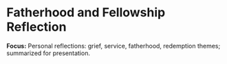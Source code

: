 # Fatherhood and Fellowship Reflection
**Focus:** Personal reflections: grief, service, fatherhood, redemption themes; summarized for presentation.